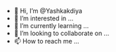 - 👋 Hi, I’m @Yashkakdiya
- 👀 I’m interested in ...
- 🌱 I’m currently learning ...
- 💞️ I’m looking to collaborate on ...
- 📫 How to reach me ...

<!---
Yashkakdiya/Yashkakdiya is a ✨ special ✨ repository because its `README.md` (this file) appears on your GitHub profile.
You can click the Preview link to take a look at your changes.
--->
